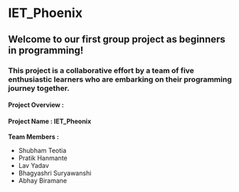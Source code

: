 # IET_Phoenix

## Welcome to our first group project as beginners in programming!
### This project is a collaborative effort by a team of five enthusiastic learners who are embarking on their programming journey together.
#### Project Overview :
#### Project Name : IET_Pheonix 
**Team Members :**
- Shubham Teotia
- Pratik Hanmante
- Lav Yadav
- Bhagyashri Suryawanshi
- Abhay Biramane 


